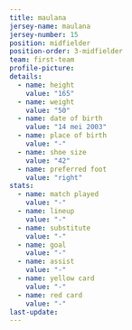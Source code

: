 ```yaml
---
title: maulana
jersey-name: maulana
jersey-number: 15
position: midfielder
position-order: 3-midfielder
team: first-team
profile-picture:
details:
  - name: height
    value: "165"
  - name: weight
    value: "50"
  - name: date of birth
    value: "14 mei 2003"
  - name: place of birth
    value: "-"
  - name: shoe size
    value: "42"
  - name: preferred foot
    value: "right"
stats:
  - name: match played
    value: "-"
  - name: lineup
    value: "-"
  - name: substitute
    value: "-"
  - name: goal
    value: "-"
  - name: assist
    value: "-"
  - name: yellow card
    value: "-"
  - name: red card
    value: "-"
last-update:
---
```

